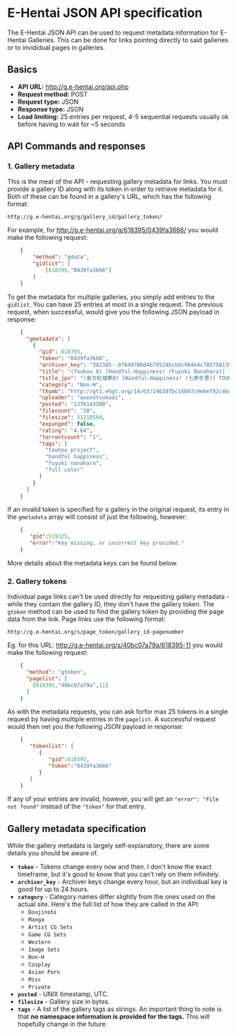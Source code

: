 # E-Hentai JSON API specification

The E-Hentai JSON API can be used to request metadata information for E-Hentai Galleries. This can be done for links pointing directly to said galleries or to invididual pages in galleries.

## Basics

- **API URL:** http://g.e-hentai.org/api.php
- **Request method:** POST
- **Request type:** JSON
- **Response type:** JSON
- **Load limiting:** 25 entries per request, 4-5 sequential requests usually ok before having to wait for ~5 seconds

## API Commands and responses

### 1. Gallery metadata

This is the meat of the API - requesting gallery metadata for links. You must provide a gallery ID along with its token in order to retrieve metadata for it. Both of these can be found in a gallery's URL, which has the following format:

`http://g.e-hentai.org/g/gallery_id/gallery_token/`

For example, for http://g.e-hentai.org/g/618395/0439fa3666/ you would make the following request:

```json
    {
        "method": "gdata",
        "gidlist": [
            [618395,"0439fa3666"]
        ]
    }
```

To get the metadata for multiple galleries, you simply add entries to the `gidlist`. You can have 25 entries at most in a single request. The previous request, when successful, would give you the following JSON payload in response:

```json
    {
      "gmetadata": [
        {
          "gid": 618395,
          "token": "0439fa3666",
          "archiver_key": "382385--9764970b04b79524bcbdc984e4c7857561397907",
          "title": "(TouKou 8) [Handful☆Happiness! (Fuyuki Nanahara)] TOUHOU GUNMANIA A2 (Touhou Project)",
          "title_jpn": "(東方紅楼夢8) [Handful☆Happiness! (七原冬雪)] TOUHOU GUNMANIA A2 (東方Project)",
          "category": "Non-H",
          "thumb": "http://gt1.ehgt.org/14/63/1463dfbc16847c9ebef92c46a90e21ca881b2a12-1729712-4271-6032-   jpg_l.jpg",
          "uploader": "avexotsukaai",
          "posted": "1376143500",
          "filecount": "20",
          "filesize": 51210504,
          "expunged": false,
          "rating": "4.64",
          "torrentcount": "1",
          "tags": [
            "touhou project",
            "handful happiness",
            "fuyuki nanahara",
            "full color"
          ]
        }
      ]
    }
```

If an invalid token is specified for a gallery in the original request, its entry in the `gmetadata` array will consist of just the following, however:

```json
    {
       "gid":519325,
       "error":"Key missing, or incorrect key provided."
    }
```

More details about the metadata keys can be found below.


### 2. Gallery tokens

Individual page links can't be used directly for requesting gallery metadata - while they contain the gallery ID, they don't have the gallery token. The `gtoken` method can be used to find the gallery token by providing the page data from the link. Page links use the following format:

`http://g.e-hentai.org/s/page_token/gallery_id-pagenumber`

Eg. for this URL: http://g.e-hentai.org/s/40bc07a79a/618395-11 you would make the following request:

```json
    {
      "method": "gtoken",
      "pagelist": [
        [618395,"40bc07a79a",11]
      ]
    }
```

As with the metadata requests, you can ask forfor max 25 tokens in a single request by having multiple entries in the `pagelist`. A successful request would then net you the following JSON payload in response:

```json
    {
       "tokenlist": [
          {
             "gid":618395,
             "token":"0439fa3666"
          }
       ]
    }
```

If any of your entries are invalid, however, you will get an `"error": "File not found"` instead of the `"token"` for that entry.

## Gallery metadata specification

While the gallery metadata is largely self-explanatory, there are some details you should be aware of.

- **`token`** - Tokens change every now and then. I don't know the exact timeframe, but it's good to know that you can't rely on them infinitely.
- **`archiver_key`** - Archiver keys change every hour, but an individual key is good for up to 24 hours.
- **`category`** - Category names differ slightly from the ones used on the actual site. Here's the full list of how they are called in the API:
  * `Doujinshi`
  * `Manga`
  * `Artist CG Sets`
  * `Game CG Sets`
  * `Western`
  * `Image Sets`
  * `Non-H`
  * `Cosplay`
  * `Asian Porn`
  * `Misc`
  * `Private`
- **`posted`** - UNIX timestamp, UTC.
- **`filesize`** - Gallery size in bytes.
- **`tags`** - A list of the gallery tags as strings. An important thing to note is that **no namespace information is provided for the tags.** This will hopefully change in the future.